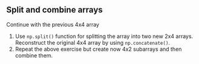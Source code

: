 ## Split and combine arrays

Continue with the previous 4x4 array

1. Use `np.split()` function for splitting the array into two new 2x4 arrays.
   Reconstruct the original 4x4 array by using `np.concatenate()`.
2. Repeat the above exercise but create now 4x2 subarrays and then combine
   them.

